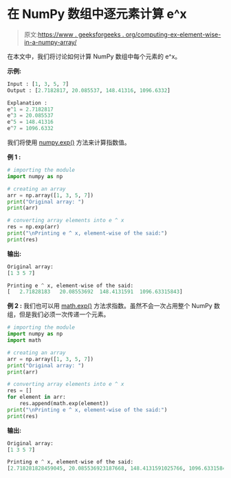 # 在 NumPy 数组中逐元素计算 e^x

> 原文:[https://www . geeksforgeeks . org/computing-ex-element-wise-in-a-numpy-array/](https://www.geeksforgeeks.org/computing-ex-element-wise-in-a-numpy-array/)

在本文中，我们将讨论如何计算 NumPy 数组中每个元素的 e^x。

**示例:**

```py
Input : [1, 3, 5, 7]
Output : [2.7182817, 20.085537, 148.41316, 1096.6332]

Explanation :
e^1 = 2.7182817
e^3 = 20.085537
e^5 = 148.41316
e^7 = 1096.6332

```

我们将使用 [numpy.exp()](https://www.geeksforgeeks.org/numpy-exp-python/) 方法来计算指数值。

**例 1 :**

```py
# importing the module
import numpy as np

# creating an array
arr = np.array([1, 3, 5, 7])
print("Original array: ")
print(arr)

# converting array elements into e ^ x
res = np.exp(arr)
print("\nPrinting e ^ x, element-wise of the said:")
print(res)
```

**输出:**

```py
Original array: 
[1 3 5 7]

Printing e ^ x, element-wise of the said:
[   2.71828183   20.08553692  148.4131591  1096.63315843]

```

**例 2 :** 我们也可以用 [math.exp()](https://www.geeksforgeeks.org/python-math-library-exp-method/) 方法求指数。虽然不会一次占用整个 NumPy 数组，但是我们必须一次传递一个元素。

```py
# importing the module
import numpy as np
import math

# creating an array
arr = np.array([1, 3, 5, 7])
print("Original array: ")
print(arr)

# converting array elements into e ^ x
res = []
for element in arr:
    res.append(math.exp(element))
print("\nPrinting e ^ x, element-wise of the said:")
print(res)
```

**输出:**

```py
Original array: 
[1 3 5 7]

Printing e ^ x, element-wise of the said:
[2.718281828459045, 20.085536923187668, 148.4131591025766, 1096.6331584284585]

```